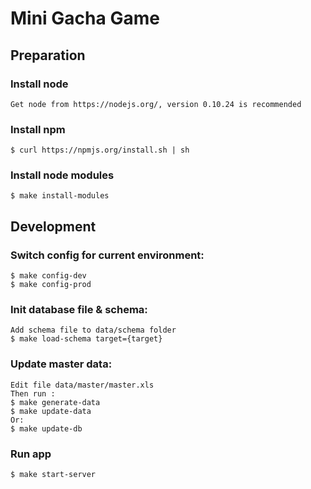 # Mini Gacha Game

## Preparation
### Install node
    Get node from https://nodejs.org/, version 0.10.24 is recommended

### Install npm
    $ curl https://npmjs.org/install.sh | sh

### Install node modules
    $ make install-modules

## Development
### Switch config for current environment:
    $ make config-dev
    $ make config-prod

### Init database file & schema:
    Add schema file to data/schema folder
    $ make load-schema target={target}

### Update master data:
    Edit file data/master/master.xls
    Then run :
    $ make generate-data
    $ make update-data
    Or:
    $ make update-db

### Run app
    $ make start-server